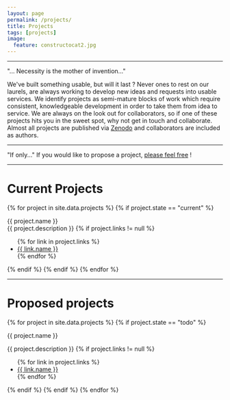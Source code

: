 ```yaml
---
layout: page
permalink: /projects/
title: Projects
tags: [projects]
image:
  feature: constructocat2.jpg
---
```


----

<div class="md-col-3">
<span class="h1 post-title">"... Necessity is the mother of invention..."</span>
</div>

We've built something usable, but will it last ?  Never ones to rest on our laurels, are always working to develop new ideas and requests into usable services. We identify projects as semi-mature blocks of work which require consistent, knowledgeable development in order to take them from idea to service. We are always on the look out for collaborators, so if one of these projects hits you in the sweet spot, why not get in touch and collaborate. Almost all projects are published via [Zenodo](https://zenodo.org/collection/user-sa-einfra-commons) and collaborators are included as authors.

----

<span class="h1 post-title">"If only..."</span>
If you would like to propose a project, [please feel free]({{site_url}}/contact) !

----

# Current Projects

{% for project in site.data.projects %}
{% if project.state == "current" %}
        <div class="h2 blog-title">{{ project.name }}</div>
          <span class="blog-info">{{ project.description }}</span>
{% if project.links != null %}
          <ul class="col-md-3 nav nav-pills nav-justified">
{% for link in project.links %}
            <li><a href="{{ link.url}}"><i class="fa fa-{{ link.icon }}"></i> {{ link.name }}</a></li>
{% endfor %}
          </ul>
{% endif %}
{% endif %}
{% endfor %}

----

# Proposed projects

<!-- later we will include "completed projects" -->
{% for project in site.data.projects %}
{% if project.state == "todo" %}
<p class="h2 blog-title">{{ project.name }}</p>
<span class="blog-info">{{ project.description }}</span>
{% if project.links != null %}
<ul class="col-md-3 nav nav-pills nav-justified">
{% for link in project.links %}
<li><a href="{{ link.url}}"><i class="fa fa-{{ link.icon }}"></i> {{ link.name }}</a></li>
{% endfor %}
</ul>
{% endif %}
{% endif %}
{% endfor %}
